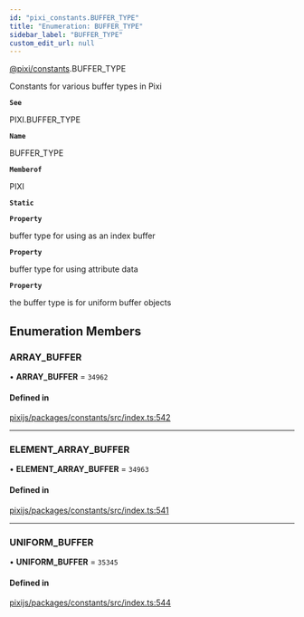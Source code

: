 ```yaml
---
id: "pixi_constants.BUFFER_TYPE"
title: "Enumeration: BUFFER_TYPE"
sidebar_label: "BUFFER_TYPE"
custom_edit_url: null
---
```


[@pixi/constants](../modules/pixi_constants.md).BUFFER_TYPE

Constants for various buffer types in Pixi

**`See`**

PIXI.BUFFER_TYPE

**`Name`**

BUFFER_TYPE

**`Memberof`**

PIXI

**`Static`**

**`Property`**

buffer type for using as an index buffer

**`Property`**

buffer type for using attribute data

**`Property`**

the buffer type is for uniform buffer objects

## Enumeration Members

### ARRAY\_BUFFER

• **ARRAY\_BUFFER** = ``34962``

#### Defined in

[pixijs/packages/constants/src/index.ts:542](https://github.com/pixijs/pixijs/blob/2194fe5c5/packages/constants/src/index.ts#L542)

___

### ELEMENT\_ARRAY\_BUFFER

• **ELEMENT\_ARRAY\_BUFFER** = ``34963``

#### Defined in

[pixijs/packages/constants/src/index.ts:541](https://github.com/pixijs/pixijs/blob/2194fe5c5/packages/constants/src/index.ts#L541)

___

### UNIFORM\_BUFFER

• **UNIFORM\_BUFFER** = ``35345``

#### Defined in

[pixijs/packages/constants/src/index.ts:544](https://github.com/pixijs/pixijs/blob/2194fe5c5/packages/constants/src/index.ts#L544)
